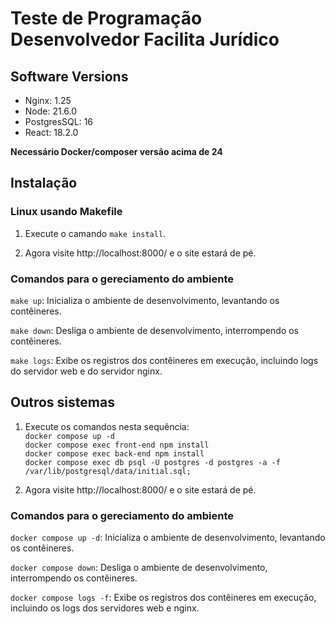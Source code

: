 # Teste de Programação Desenvolvedor Facilita Jurídico

## Software Versions
- Nginx: 1.25
- Node: 21.6.0
- PostgresSQL: 16
- React: 18.2.0

**Necessário Docker/composer versão acima de 24**

## Instalação

### Linux usando Makefile
1. Execute o camando `make install`.

2. Agora visite http://localhost:8000/ e o site estará de pé.

### Comandos para o gereciamento do ambiente

`make up`: Inicializa o ambiente de desenvolvimento, levantando os contêineres.

`make down`: Desliga o ambiente de desenvolvimento, interrompendo os contêineres.

`make logs`: Exibe os registros dos contêineres em execução, incluindo logs do servidor web e do servidor nginx.

## Outros sistemas
1. Execute os comandos nesta sequência: \
`docker compose up -d` \
`docker compose exec front-end npm install` \
`docker compose exec back-end npm install` \
`docker compose exec db psql -U postgres -d postgres -a -f /var/lib/postgresql/data/initial.sql;`

2. Agora visite http://localhost:8000/ e o site estará de pé.

### Comandos para o gereciamento do ambiente

`docker compose up -d`: Inicializa o ambiente de desenvolvimento, levantando os contêineres.

`docker compose down`: Desliga o ambiente de desenvolvimento, interrompendo os contêineres.

`docker compose logs -f`: Exibe os registros dos contêineres em execução, incluindo os logs dos servidores web e nginx.
